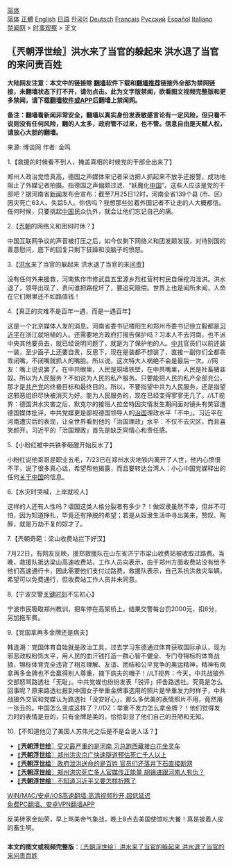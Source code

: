  <!-- 面包屑导航 --> <div class="breadcrumb"><!-- GTranslate: https://gtranslate.io/ -->  <div class="switcher notranslate">  <div class="selected">  <a href="#" onclick="return false;"> 简体</a>  </div>  <div class="option">  <a href="https://www.bannedbook.org" onclick="doGTranslate('zh-CN|zh-CN');jQuery('div.switcher div.selected a').html(jQuery(this).html());return false;" title="简体中文" class="nturl selected"> 简体</a>  <a href="https://www.bannedbook.org/zh-tw/" onclick="doGTranslate('zh-CN|zh-TW');jQuery('div.switcher div.selected a').html(jQuery(this).html());return false;" title="繁體中文" class="nturl"> 正體</a>  <a href="https://www.bannedbook.org/en/" onclick="doGTranslate('zh-CN|en');jQuery('div.switcher div.selected a').html(jQuery(this).html());return false;" title="English" class="nturl"> English</a>  <a href="https://www.bannedbook.org/ja/" onclick="doGTranslate('zh-CN|ja');jQuery('div.switcher div.selected a').html(jQuery(this).html());return false;" title="日本語" class="nturl"> 日語</a>  <a href="https://www.bannedbook.org/ko/" onclick="doGTranslate('zh-CN|ko');jQuery('div.switcher div.selected a').html(jQuery(this).html());return false;" title="한국어" class="nturl"> 한국어</a>  <a href="https://www.bannedbook.org/de/" onclick="doGTranslate('zh-CN|de');jQuery('div.switcher div.selected a').html(jQuery(this).html());return false;" title="Deutsch" class="nturl"> Deutsch</a>  <a href="https://www.bannedbook.org/fr/" onclick="doGTranslate('zh-CN|fr');jQuery('div.switcher div.selected a').html(jQuery(this).html());return false;" title="Français" class="nturl"> Français</a>  <a href="https://www.bannedbook.org/ru/" onclick="doGTranslate('zh-CN|ru');jQuery('div.switcher div.selected a').html(jQuery(this).html());return false;" title="Русский" class="nturl"> Русский</a>  <a href="https://www.bannedbook.org/es/" onclick="doGTranslate('zh-CN|es');jQuery('div.switcher div.selected a').html(jQuery(this).html());return false;" title="Español" class="nturl"> Español</a>  <a href="https://www.bannedbook.org/it/" onclick="doGTranslate('zh-CN|it');jQuery('div.switcher div.selected a').html(jQuery(this).html());return false;" title="Italiano" class="nturl"> Italiano</a>  </div>  </div>      <div class='breadcrumb-sub'><!-- Breadcrumb NavXT 6.3.0 --> <a href="https://www.bannedbook.org/" class="home">禁闻网</a> &gt; <a href="https://www.bannedbook.org/bnews/ssgc/" class="category">时事观察</a> &gt; 正文</div></div><h2>〖兲朝浮世绘〗洪水来了当官的躲起来 洪水退了当官的来问责百姓</h2> <p class="notice"><b>大陆网友注意：本文中的链接除 <a href="https://github.com/bannedbook/fanqiang" >翻墙</a>软件下载和<a href="https://github.com/killgcd/justmysocks/blob/master/README.md">翻墙推荐</a>链接外全部为禁网链接，未翻墙状态下打不开，请勿点击。此为文字版禁闻，欲看图文视频完整版和更多禁闻，请下载<a href="https://github.com/bannedbook/fanqiang">翻墙软件或APP</a>后翻墙上禁闻网。</p><p>备注：翻墙看新闻非常安全，翻墙以真实身份发表敏感言论有一定风险，但只看不说则没有任何风险，翻的人太多，政府管不过来，也不管。信息自由是天赋人权，请放心大胆的翻墙。</b></p>  <div class="entry"> <p>来源:&nbsp;博谈网                            作者:&nbsp;金鸣                           </p> <p>1.【救援的时候看不到人，掩盖真相的时候党的干部全出来了】</p> <p></p> <p>郑州人政治觉悟真高，德国之声媒体来记者采访把人抓起来不放手还报警，成功地阻止了外媒记者拍摄。指德国之声偏颇过滤、“妖魔化<span class='wp_keywordlink_affiliate'><a href="https://www.bannedbook.org/" title="中国" target="_blank">中国</a></span>”。这些人应该是党的干部吧？据河南省<span class='wp_keywordlink_affiliate'><a href="https://www.bannedbook.org/" title="新闻">新闻</a></span>发布会宣布：截至7月25日12时，河南全省139个县 (市、区) 因灾死亡63人、失踪5人。你信吗？我想那些拉着外国记者不让走的人大概都信。任何时候，只要挑起<a href="https://www.bannedbook.org/bnews/tag/%E4%B8%AD%E5%9B%BD/" class="st_tag internal_tag" rel="tag" title="标签 中国 下的日志">中国</a>民众仇外，就会让他们忘记自己的痛。</p> <p>2.【<a href="https://www.bannedbook.org/bnews/tag/%e5%85%b2%e6%9c%9d/" class="st_tag internal_tag" rel="tag" title="标签 兲朝 下的日志">兲朝</a>的网络义和团何时休？】</p> <p></p> <p>中国互联网争议的声音被打压之后，如今仅剩下网络义和团发颠发狠，对待别国的善意慰问，底下的回复只剩下狂躁和没脑子的愤怒。</p> <p>3.【<a href="https://www.bannedbook.org/bnews/tag/%e6%b4%aa%e6%b0%b4/" class="st_tag internal_tag" rel="tag" title="标签 洪水 下的日志">洪水</a>来了当官的躲起来 洪水退了当官的来<a href="https://www.bannedbook.org/bnews/tag/%E9%97%AE%E8%B4%A3/" class="st_tag internal_tag" rel="tag" title="标签 问责 下的日志">问责</a>】</p>  <p></p> <p>没有任何外来援救，河南焦作市修武县五里源乡烈杠营村村民自保挖沟泄洪。洪水退了，领导出现了，责问谁把路挖坏了，要追究赔偿。世界上也是闻所未闻，人命在它们眼里还不如路值钱！</p> <p>4.【真正的灾难不是百年一遇，而是一遇百年】</p> <p></p> <p>这是一个北京媒体人发的消息。河南省委书记楼阳生和郑州市委书记徐立毅都是<a href="https://www.bannedbook.org/bnews/tag/%e4%b9%a0%e8%bf%91%e5%b9%b3/" class="st_tag internal_tag" rel="tag" title="标签 习近平 下的日志">习近平</a>在浙江就培植的人。还需要地方政府打报告保护吗？习本人不去河南，也不派中央其他要员去，就已经说明问题了，就是为了保护他的人。<a href="https://www.bannedbook.org/bnews/tag/%e4%b8%ad%e5%85%b1/" class="st_tag internal_tag" rel="tag" title="标签 中共 下的日志">中共</a>官员们以前还装一装，至少面子上还要自责，反思下，现在是装都不想装了，直接一副你们全都乖乖闭嘴，不闭嘴就抓人的嘴脸。所以说，这次特大人祸绝不会是最后一次。//网友：嘴上说说罢了。在中共眼里，人民是铜墙铁壁，在中共嘴里，人民是社畜猪韭奴。所以为人民服务？不如说为人民的私产服务。只要能把人民的私产全部充公，那才是<a href="https://www.bannedbook.org/bnews/tag/%e5%85%b1%e4%ba%a7%e5%85%9a/" class="st_tag internal_tag" rel="tag" title="标签 共产党 下的日志">共产党</a>的终极目标和最终目的。所以，不要指望中共为人民服务，还是指望这邪恶组织尽快被消灭为好。能为人民服务的，现在已经变得寥寥无几了。//LT视界：德国洪水灾害之后，默克尔的接班人拉舍特因灾情发生期间面对镜头有笑容遭德国媒体批评，中共党媒更是鄙视德国领导人的<span class='wp_keywordlink'><a href="https://www.bannedbook.org/forum24/topic8925.html" title="《治国大道》" target="_blank">治国</a></span>理政水平「不中」。习近平在河南遭灾后的表现，让全世界看到他的「治国理政」水平：不仅不去灾区，而且喜笑颜开。习近平的「治国理政」首先是缺乏同情心和责任感。</p> <p>5.【小粉红被中共铁拳砸醒开始反水了】</p> <p></p> <p>小粉红说他哥哥是职业五毛，7/23已在郑州水灾地铁内离开了人世，他内心愤恨不平，说了很多真心话，希望帮他揭露，而且要转达台湾人：小心中国党媒释出的任何<span class='wp_keywordlink'><a href="https://www.bannedbook.org/forum2/topic19.html" title="关于中国的一百个常识" target="_blank">关于中国</a></span>的信息。</p>  <p>6.【水灾时哭喊，上岸就咬人】</p> <p></p> <p>这样的人还有人性吗？墙国这类人格分裂者有多少？！做奴隶虽然不幸，但并不可怕，因为知道挣扎，毕竟还有挣脱的希望；若是从奴隶生活中寻出美来，赞叹、陶醉，就是万劫不复的奴才了。</p> <p>7.【兲朝奇葩：梁山收费站拦下好汉】</p> <p></p> <p>7月22日，有网友反映，援郑救援队在山东省济宁市梁山收费站被收取过路费。当晚，救援队抵达梁山高速收费站，工作人员向表示，由于郑州方面收费站没有给予他们高速通行卡，因此需要他们支付过路费。救援队表示，自己系抗洪救灾车辆，希望可以免费通行，但收费站工作人员并未同意。</p> <p>8.【宁波交警<span class='wp_keywordlink'><a href="https://www.bannedbook.org/forum2/topic151.html" title="关键时刻：李鹏日记" target="_blank">关键时刻</a></span>不忘初心】</p> <p></p>  <p>宁波市民吸取郑州教训，把车停在高架桥上，结果交警每台罚2000元，扣6分，另加拖车费。</p> <p>9.【党国拿再多金牌还是病夫】</p> <p></p> <p>韩连潮：党国体育自始就是政治工具，过去学习东德通过体育获取国际承认，现为邪恶政权粉饰太平，用人民的血汗钱打造一群心智不健全、专门夺锦标的体育战狼，锦标体育完全违背了相互理解、友谊、团结和公平竞争的奥运精神，精神有病拿再多金牌也不会赢得别人尊重，摘下病夫的帽子！//LT视界：今天，中共战狼外交部怒骂路透社「无耻」。中共党媒也纷纷发表「锐评」抨击路透社。究竟是怎么回事呢？原来路透社报到中国女子举重金牌事选用的照片是举重发力时样子，中共战狼外交官和党媒认为路透社「没安好心」，那么多优美的表情照片不用，竟然用一张丑的。中国怎么变成这样了？//DZ：举重不发力怎么拿金牌？！他们觉得发力时的表情是丑的，只有金牌是美的，恰恰彰显了他们自己的丑陋和无知。</p> <p>10.【不知道他见了美国人苏伟光之后是不是会说人话？】</p> <p></p> <ul class='op-related-articles' title='相关阅读'> <li><a href='https://www.bannedbook.org/bnews/ssgc/20210724/1593236.html' target='_blank'>〖<b>兲朝浮世绘</b>〗受灾最严重的是河南 习总跑西藏接白花坐灵车</a></li> <li><a href='https://www.bannedbook.org/bnews/ssgc/20210723/1592620.html' target='_blank'>〖<b>兲朝浮世绘</b>〗郑州洪灾京广快速隧道预估死亡千人以上</a></li> <li><a href='https://www.bannedbook.org/bnews/ssgc/20210722/1591752.html' target='_blank'>〖<b>兲朝浮世绘</b>〗政府泄洪送命的是百姓 官员们还落井下石直接断网</a></li> <li><a href='https://www.bannedbook.org/bnews/ssgc/20210721/1591126.html' target='_blank'>〖<b>兲朝浮世绘</b>〗郑州洪灾死亡多人官媒传正能量 胡锡进跟河南人有仇？</a></li> <li><a href='https://www.bannedbook.org/bnews/ssgc/20210720/1590453.html' target='_blank'>〖<b>兲朝浮世绘</b>〗不知道习近平又要怎样折腾了</a></li> </ul> <p class="texttj"> <a href="https://github.com/bannedbook/fanqiang/wiki/V2ray%E6%9C%BA%E5%9C%BA" target="_blank">WIN/MAC/安卓/iOS高速翻墙:高清视频秒开,超低延迟</a><br/> <a href="https://github.com/bannedbook/fanqiang/wiki/%E7%A6%81%E9%97%BB%E7%BD%91%E5%AE%89%E5%8D%93%E7%BF%BB%E5%A2%99%E6%96%B0%E9%97%BBAPP" target="_blank">免费PC翻墙、安卓VPN翻墙APP</a></p><p>反美砖家金灿荣，早上骂美帝气象战，晚上8点去美国使馆吃大餐！真是披着人皮的畜生啊。 </p> <a name='sharetosocial'></a>  <div style="margin-bottom:5px;padding-bottom:5px;clear:both"> <div id="archive-pix-1" class="banner-ads"> <!-- AuctionX Display platform tag START --> <div id="26318x728x90x621x_ADSLOT2" clicktrack="%%CLICK_URL_ESC%%"></div> <!-- AuctionX Display platform tag END --> </div> <div id="archive-pix-2" class="banner-ads"> <!-- AuctionX Display platform tag START --> <div id="26315x300x250x621x_ADSLOT2" clicktrack="%%CLICK_URL_ESC%%"></div> <!-- AuctionX Display platform tag END --> </div> </div>  <div id="archive-pix-1" class="banner-ads"> <!-- AuctionX Display platform tag START --> <div id="26318x728x90x621x_ADSLOT3" clicktrack="%%CLICK_URL_ESC%%"></div> <!-- AuctionX Display platform tag END --> </div> <div><b>本文的图文或视频完整版</b>：<a href='https://www.bannedbook.org/bnews/ssgc/20210726/1594246.html'>〖兲朝浮世绘〗洪水来了当官的躲起来 洪水退了当官的来问责百姓</a></div>  </div><!--END ENTRY--> 